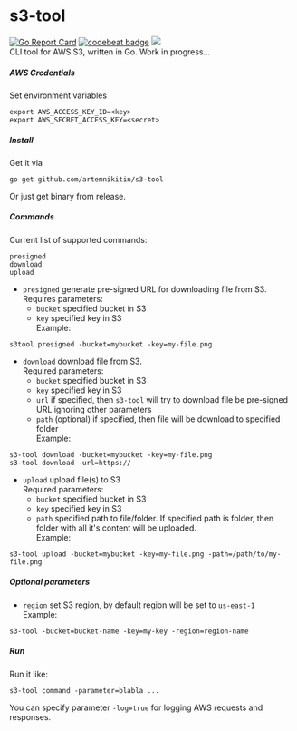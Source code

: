 # s3-tool
[![Go Report Card](https://goreportcard.com/badge/github.com/artemnikitin/s3-tool)](https://goreportcard.com/report/github.com/artemnikitin/s3-tool)  [![codebeat badge](https://codebeat.co/badges/3209df0c-51d0-4bf2-95de-950de4ef7003)](https://codebeat.co/projects/github-com-artemnikitin-s3-tool)  [![](https://circleci.com/gh/artemnikitin/s3-tool.svg?style=shield&circle-token=7f9634b483cd46ffb7b51d8b1c1c84ca4431b779)](https://circleci.com/gh/artemnikitin/s3-tool.svg?style=shield&circle-token=7f9634b483cd46ffb7b51d8b1c1c84ca4431b779)             
CLI tool for AWS S3, written in Go. Work in progress...

##### AWS Credentials

Set environment variables     
```
export AWS_ACCESS_KEY_ID=<key>       
export AWS_SECRET_ACCESS_KEY=<secret>
```     

##### Install
Get it via    
``` 
go get github.com/artemnikitin/s3-tool 
``` 
Or just get binary from release.

##### Commands
Current list of supported commands:
```
presigned
download
upload
```

- ```presigned``` generate pre-signed URL for downloading file from S3.   
Requires parameters:
    - ```bucket``` specified bucket in S3
    - ```key``` specified key in S3           
Example:   
```
s3tool presigned -bucket=mybucket -key=my-file.png
```

- ```download``` download file from S3.   
Required parameters:
    - ```bucket``` specified bucket in S3
    - ```key``` specified key in S3  
    - ```url``` if specified, then ```s3-tool``` will try to download file be pre-signed URL ignoring other parameters
    - ```path``` (optional) if specified, then file will be download to specified folder    
Example:   
```
s3-tool download -bucket=mybucket -key=my-file.png    
s3-tool download -url=https://
```

- ```upload``` upload file(s) to S3    
Required parameters:
    - ```bucket``` specified bucket in S3
    - ```key``` specified key in S3  
    - ```path``` specified path to file/folder. If specified path is folder, then folder with all it's content will be uploaded.    
Example:   
```
s3-tool upload -bucket=mybucket -key=my-file.png -path=/path/to/my-file.png
```
##### Optional parameters
- ```region``` set S3 region, by default region will be set to ```us-east-1```       
Example:    
``` 
s3-tool -bucket=bucket-name -key=my-key -region=region-name 
```    

##### Run
Run it like:   
```
s3-tool command -parameter=blabla ...
```

You can specify parameter ```-log=true``` for logging AWS requests and responses.
